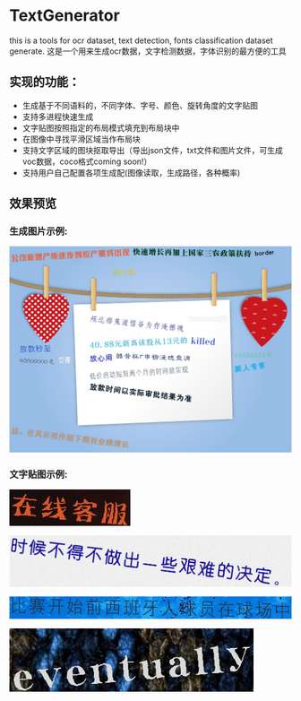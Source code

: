 # TextGenerator

this is a tools for ocr dataset, text detection, fonts classification dataset generate.
这是一个用来生成ocr数据，文字检测数据，字体识别的最方便的工具

## 实现的功能：

- 生成基于不同语料的，不同字体、字号、颜色、旋转角度的文字贴图
- 支持多进程快速生成
- 文字贴图按照指定的布局模式填充到布局块中
- 在图像中寻找平滑区域当作布局块
- 支持文字区域的图块抠取导出（导出json文件，txt文件和图片文件，可生成voc数据，coco格式coming soon!）
- 支持用户自己配置各项生成配(图像读取，生成路径，各种概率)

## 效果预览

### 生成图片示例:

![](img/pic_7f6cb78368edaf8347a8f0ce7e5a46c2df4f3ddd.jpg)

### 文字贴图示例:

![](img/fragment_6fc1b6ac180755dea3dfe711550251708b5e2ce519.jpg)

![](img/fragment_178b7da018e0d84c80b1455be4cc099bc68a07271.jpg)

![](img/fragment_ca71322eec0332fb3f6bb2a213c22f4a183c69da7.jpg)

![](img/fragment_f712bd7187d446b5fd5daf0ee0c6cb33ad26f98710.jpg)
